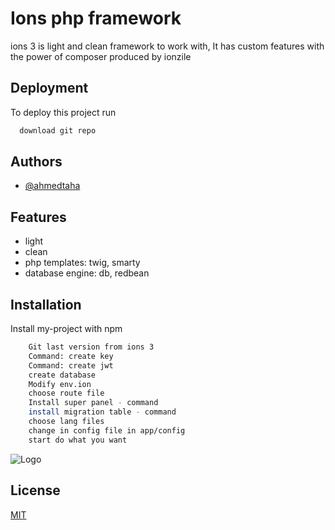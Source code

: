
# Ions php framework

ions 3 is light and clean framework to work with, It has custom features
with the power of composer produced by ionzile

## Deployment

To deploy this project run

```bash
  download git repo
```


## Authors

- [@ahmedtaha](https://www.github.com/tahadeveloper)


## Features

- light
- clean
- php templates: twig, smarty
- database engine: db, redbean


## Installation

Install my-project with npm

```bash
    Git last version from ions 3
    Command: create key
    Command: create jwt
    create database
    Modify env.ion
    choose route file
    Install super panel - command
    install migration table - command
    choose lang files
    change in config file in app/config
    start do what you want
```

![Logo](https://ionzile.com/web/Views/default/_assets/public/img/logo.png)


## License

[MIT](https://choosealicense.com/licenses/mit/)


